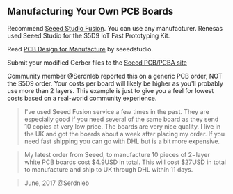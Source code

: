 ## Manufacturing Your Own PCB Boards

Recommend [Seeed Studio Fusion](https://www.seeedstudio.com/fusion.html). You can 
use any manufacturer. Renesas used Seeed Studio for the S5D9 IoT Fast Prototyping Kit.

Read [PCB Design for Manufacture](http://statics3.seeedstudio.com/fusion/ebook/V1.1%20Final%20DFM.pdf) by seeedstudio.

Submit your modified Gerber files to the [Seeed PCB/PCBA site](https://www.seeedstudio.com/fusion_pcb.html)

Community member @Serdnleb reported this on a generic PCB order, NOT the S5D9 order. Your costs per board
will likely be higher as you'll probably use more than 2 layers. This example is just to give you a feel 
for lowest costs based on a real-world community experience.

> I've used Seeed Fusion service a few times in the past. They are especially good if you need several of the same board as they send 10 copies at very low price. The boards are very nice quality. I live in the UK and got the boards about a week after placing my order. If you need fast shipping you can go with DHL but is a bit more expensive.

> My latest order from Seeed, to manufacture 10 pieces of 2−layer white PCB boards cost $4.9USD in total. This will cost $27USD in total to manufacture and ship to UK through DHL within 11 days.

> June, 2017 @Serdnleb